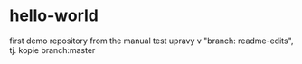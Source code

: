 # hello-world
first demo repository from the manual
test upravy v "branch: readme-edits", tj. kopie branch:master
